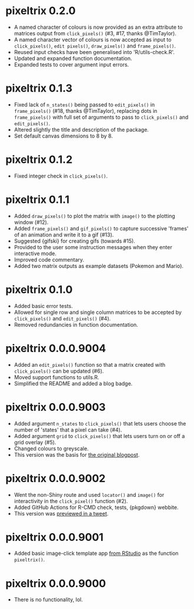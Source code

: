 # pixeltrix 0.2.0

* A named character of colours is now provided as an extra attribute to matrices output from `click_pixels()` (#3, #17, thanks @TimTaylor).
* A named character vector of colours is now accepted as input to `click_pixels()`, `edit pixels()`, `draw_pixels()` and `frame_pixels()`.
* Reused input checks have been generalised into 'R/utils-check.R'.
* Updated and expanded function documentation.
* Expanded tests to cover argument input errors.

# pixeltrix 0.1.3

* Fixed lack of `n_states()` being passed to `edit_pixels()` in `frame_pixels()` (#18, thanks @TimTaylor), replacing dots in `frame_pixels()` with full set of arguments to pass to `click_pixels()` and `edit_pixels()`.
* Altered slightly the title and description of the package.
* Set default canvas dimensions to 8 by 8.

# pixeltrix 0.1.2

* Fixed integer check in `click_pixels()`.

# pixeltrix 0.1.1

* Added `draw_pixels()` to plot the matrix with `image()` to the plotting window (#12).
* Added `frame_pixels()` and `gif_pixels()` to capture successive 'frames' of an animation and write it to a gif (#13).
* Suggested {gifski} for creating gifs (towards #15).
* Provided to the user some instruction messages when they enter interactive mode.
* Improved code commentary.
* Added two matrix outputs as example datasets (Pokemon and Mario).

# pixeltrix 0.1.0

* Added basic error tests.
* Allowed for single row and single column matrices to be accepted by `click_pixels()` and `edit_pixels()` (#4).
* Removed redundancies in function documentation.

# pixeltrix 0.0.0.9004

* Added an `edit_pixels()` function so that a matrix created with `click_pixels()` can be updated (#6).
* Moved support functions to utils.R.
* Simplified the README and added a blog badge.

# pixeltrix 0.0.0.9003

* Added argument `n_states` to `click_pixels()` that lets users choose the number of 'states' that a pixel can take (#4).
* Added argument `grid` to `click_pixels()` that lets users turn on or off a grid overlay (#5).
* Changed colours to greyscale.
* This version was the basis for [the original blogpost](https://www.rostrum.blog/2022/09/24/pixeltrix/).

# pixeltrix 0.0.0.9002

* Went the non-Shiny route and used `locator()` and `image()` for interactivity in the `click_pixel()` function (#2).
* Added GitHub Actions for R-CMD check, tests, {pkgdown} webbite.
* This version was [previewed in a tweet](https://twitter.com/mattdray/status/1573053714788753408?s=20&t=0HzMLD0fjc5evjtCKqQY3g).

# pixeltrix 0.0.0.9001

* Added basic image-click template app [from RStudio](https://shiny.rstudio.com/gallery/image-interaction-basic.html) as the function `pixeltrix()`.

# pixeltrix 0.0.0.9000

* There is no functionality, lol.
